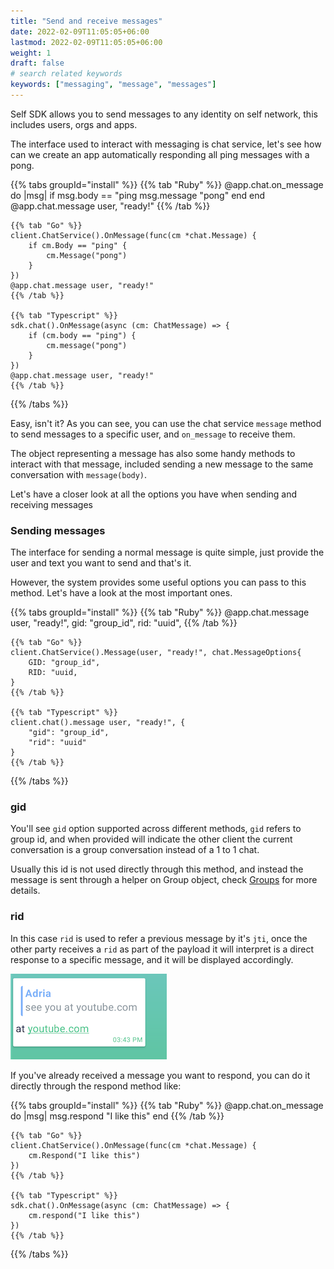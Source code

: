 ```yaml
---
title: "Send and receive messages"
date: 2022-02-09T11:05:05+06:00
lastmod: 2022-02-09T11:05:05+06:00
weight: 1
draft: false
# search related keywords
keywords: ["messaging", "message", "messages"]
---
```


Self SDK allows you to send messages to any identity on self network, this includes users, orgs and apps.

The interface used to interact with messaging is chat service, let's see how can we create an app automatically responding all ping messages with a pong.

{{% tabs groupId="install" %}}
    {{% tab "Ruby" %}}
    @app.chat.on_message do |msg|
        if msg.body == "ping
            msg.message "pong"
        end
    end
    @app.chat.message user, "ready!"
    {{% /tab %}}

    {{% tab "Go" %}}
    client.ChatService().OnMessage(func(cm *chat.Message) {
        if cm.Body == "ping" {
            cm.Message("pong")
        }
    })
    @app.chat.message user, "ready!"
    {{% /tab %}}

    {{% tab "Typescript" %}}
    sdk.chat().OnMessage(async (cm: ChatMessage) => {
        if (cm.body == "ping") {
            cm.message("pong")
        }
    })
    @app.chat.message user, "ready!"
    {{% /tab %}}
{{% /tabs %}}

Easy, isn't it? As you can see, you can use the chat service `message` method to send messages to a specific user, and `on_message` to receive them. 

The object representing a message has also some handy methods to interact with that message, included sending a new message to the same conversation with `message(body)`.

Let's have a closer look at all the options you have when sending and receiving messages

### Sending messages

The interface for sending a normal message is quite simple, just provide the user and text you want to send and that's it. 

However, the system provides some useful options you can pass to this method. Let's have a look at the most important ones.

{{% tabs groupId="install" %}}
    {{% tab "Ruby" %}}
    @app.chat.message user, "ready!", gid: "group_id",
                                      rid: "uuid",
    {{% /tab %}}

    {{% tab "Go" %}}
    client.ChatService().Message(user, "ready!", chat.MessageOptions{
        GID: "group_id",
        RID: "uuid,
    }
    {{% /tab %}}

    {{% tab "Typescript" %}}
    client.chat().message user, "ready!", {
        "gid": "group_id",
        "rid": "uuid"
    }
    {{% /tab %}}
{{% /tabs %}}

### gid

You'll see `gid` option supported across different methods, `gid` refers to group id, and when provided will indicate the other client the current conversation is a group conversation instead of a 1 to 1 chat.

Usually this id is not used directly through this method, and instead the message is sent through a helper on Group object, check [Groups](/messaging/groups) for more details.

### rid

In this case `rid` is used to refer a previous message by it's `jti`, once the other party receives a `rid` as part of the payload it will interpret is a direct response to a specific message, and it will be displayed accordingly. 

![image example](rid.png "Message reply")

If you've already received a message you want to respond, you can do it directly through the respond method like:

{{% tabs groupId="install" %}}
    {{% tab "Ruby" %}}
    @app.chat.on_message do |msg|
        msg.respond "I like this"
    end
    {{% /tab %}}

    {{% tab "Go" %}}
    client.ChatService().OnMessage(func(cm *chat.Message) {
        cm.Respond("I like this")
    })
    {{% /tab %}}

    {{% tab "Typescript" %}}
    sdk.chat().OnMessage(async (cm: ChatMessage) => {
        cm.respond("I like this")
    })
    {{% /tab %}}
{{% /tabs %}}